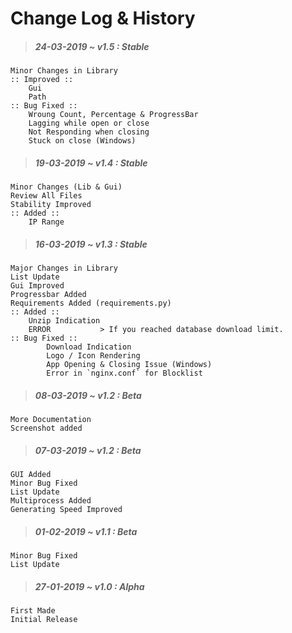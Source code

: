 # Change Log & History

> ##### 24-03-2019 ~ _v1.5_ : _Stable_

    Minor Changes in Library
    :: Improved ::
        Gui
        Path
    :: Bug Fixed ::
        Wroung Count, Percentage & ProgressBar 
        Lagging while open or close
        Not Responding when closing
        Stuck on close (Windows)

> ##### 19-03-2019 ~ _v1.4_ : _Stable_

    Minor Changes (Lib & Gui)
    Review All Files
    Stability Improved
    :: Added ::
        IP Range

> ##### 16-03-2019 ~ _v1.3_ : _Stable_

    Major Changes in Library
    List Update
    Gui Improved
    Progressbar Added
    Requirements Added (requirements.py)
    :: Added ::
        Unzip Indication
        ERROR           > If you reached database download limit.
    :: Bug Fixed ::
            Download Indication
            Logo / Icon Rendering
            App Opening & Closing Issue (Windows)
            Error in `nginx.conf` for Blocklist

> ##### 08-03-2019 ~ _v1.2_ : _Beta_

    More Documentation
    Screenshot added

> ##### 07-03-2019 ~ _v1.2_ : _Beta_

    GUI Added
    Minor Bug Fixed
    List Update
    Multiprocess Added
    Generating Speed Improved

> ##### 01-02-2019 ~ _v1.1_ : _Beta_

    Minor Bug Fixed
    List Update

> ##### 27-01-2019 ~ _v1.0_ : _Alpha_

    First Made
    Initial Release

